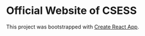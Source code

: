 # Official Website of CSESS

This project was bootstrapped with [Create React App](https://github.com/facebookincubator/create-react-app).
